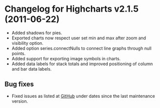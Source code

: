 # Changelog for Highcharts v2.1.5 (2011-06-22)

- Added shadows for pies.
- Exported charts now respect user set min and max after zoom and visibility option.
- Added option series.connectNulls to connect line graphs through null points.
- Added support for exporting image symbols in charts.
- Added data labels for stack totals and improved positioning of column and bar data labels.

## Bug fixes
- Fixed issues as listed at [GitHub](https://github.com/highcharts/highcharts/commits/main) under dates since the last maintenance version.